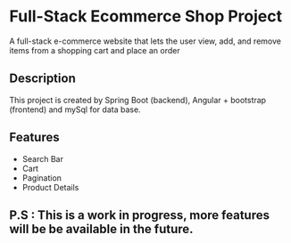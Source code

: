 

<h1>Full-Stack  Ecommerce Shop Project</h1>
<p>A full-stack e-commerce website that lets the user view, add, and remove items from a shopping cart and place an order</p>

## Description

This project is created by Spring Boot (backend), Angular + bootstrap (frontend) and mySql for data base.


## Features
* Search Bar
* Cart
* Pagination 
* Product Details


<h2>P.S : This is a work in progress, more features will be be available in the future.</h2>

